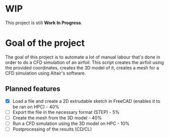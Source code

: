 # WIP

This project is still **Work In Progress**.

# Goal of the project

The goal of this project is to automate a lot of manual labour that's done in order to do a CFD simulation of an airfoil. This script creates the airfoil using the provided coordinates, creates the 3D model of it, creates a mesh for a CFD simulation using Altair's software.

## Planned features

- [x] Load a file and create a 2D extrudable sketch in FreeCAD (enables it to be ran on HPC) - 40%
- [ ] Export the file in the necessary format (STEP) - 5%
- [ ] Create the mesh from the 3D model - 40%
- [ ] Run a CFD simulation using the 3D model on HPC - 10%
- [ ] Postprocessing of the results (CD/CL)
